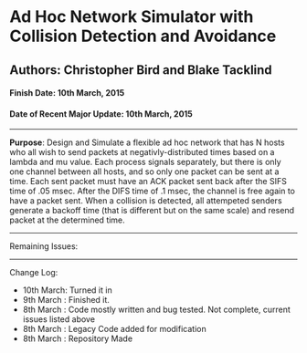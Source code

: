 # Ad Hoc Network Simulator with Collision Detection and Avoidance

## Authors: Christopher Bird and Blake Tacklind
#### Finish Date: 10th March, 2015
#### Date of Recent Major Update: 10th March, 2015

----

**Purpose**: Design and Simulate a flexible ad hoc network that has N hosts who all wish to send packets at negativly-distributed times based on a lambda and mu value. Each process signals separately, but there is only one channel between all hosts, and so only one packet can be sent at a time. Each sent packet must have an ACK packet sent back after the SIFS time of .05 msec. After the DIFS time of .1 msec, the channel is free again to have a packet sent. When a collision is detected, all attempeted senders generate a backoff time (that is different but on the same scale) and resend packet at the determined time.

----

Remaining Issues:

----

Change Log:
* 10th March: Turned it in
* 9th March : Finished it.
* 8th March : Code mostly written and bug tested. Not complete, current issues listed above
* 8th March : Legacy Code added for modification
* 8th March : Repository Made